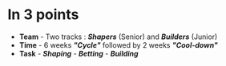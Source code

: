 # In 3 points

 * <div v-click> <b>Team</b> - Two tracks : <Variant type="info"> <i><b>Shapers</b></i> </Variant>  (Senior) and <Variant type="info"> <i><b>Builders</b></i> </Variant> (Junior) </div>
 * <div v-click>  <b>Time</b> -  6 weeks <Variant type="info"> <i><b>"Cycle"</b></i> </Variant> followed by 2 weeks <Variant type="info"> <i><b>"Cool-down"</b></i> </Variant> </div>
 * <div v-click> <b>Task</b> - <Variant type="info"> <i><b>Shaping</b></i> </Variant> - <Variant type="info"> <i><b>Betting</b></i> </Variant> - <Variant type="info"> <i><b>Building</b></i> </Variant> </div>
